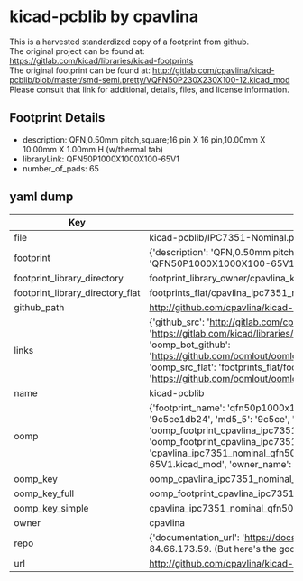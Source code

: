 # kicad-pcblib by cpavlina  
This is a harvested standardized copy of a footprint from github.  
The original project can be found at:  
https://gitlab.com/kicad/libraries/kicad-footprints  
The original footprint can be found at:
http://gitlab.com/cpavlina/kicad-pcblib/blob/master/smd-semi.pretty/VQFN50P230X230X100-12.kicad_mod
Please consult that link for additional, details, files, and license information.  
## Footprint Details
* description: QFN,0.50mm pitch,square;16 pin X 16 pin,10.00mm X 10.00mm X 1.00mm H (w/thermal tab)  
* libraryLink: QFN50P1000X1000X100-65V1  
* number_of_pads: 65  
## yaml dump  
| Key | Value |  
| --- | --- |  
| file | kicad-pcblib/IPC7351-Nominal.pretty/QFN50P1000X1000X100-65V1.kicad_mod |  
| footprint | {'description': 'QFN,0.50mm pitch,square;16 pin X 16 pin,10.00mm X 10.00mm X 1.00mm H (w/thermal tab)', 'libraryLink': 'QFN50P1000X1000X100-65V1', 'number_of_pads': 65} |  
| footprint_library_directory | footprint_library_owner/cpavlina_kicad-pcblib |  
| footprint_library_directory_flat | footprints_flat/cpavlina_ipc7351_nominal_qfn50p1000x1000x100_65v1/working |  
| github_path | http://github.com/cpavlina/kicad-pcblib/blob/master/IPC7351-Nominal.pretty/QFN50P1000X1000X100-65V1.kicad_mod |  
| links | {'github_src': 'http://gitlab.com/cpavlina/kicad-pcblib/blob/master/smd-semi.pretty/VQFN50P230X230X100-12.kicad_mod', 'github_src_repo': 'https://gitlab.com/kicad/libraries/kicad-footprints', 'oomp_bot': 'footprints/cpavlina_ipc7351_nominal_qfn50p1000x1000x100_65v1/working', 'oomp_bot_github': 'https://github.com/oomlout/oomlout_oomp_footprint_bot/tree/main/footprints/cpavlina_ipc7351_nominal_qfn50p1000x1000x100_65v1/working', 'oomp_src_flat': 'footprints_flat/footprints_flat/cpavlina_ipc7351_nominal_qfn50p1000x1000x100_65v1/working', 'oomp_src_flat_github': 'https://github.com/oomlout/oomlout_oomp_footprint_src/tree/main/footprints_flat/cpavlina_ipc7351_nominal_qfn50p1000x1000x100_65v1/working'} |  
| name | kicad-pcblib |  
| oomp | {'footprint_name': 'qfn50p1000x1000x100_65v1', 'library_name': 'ipc7351_nominal', 'md5': '9c5ce1db24c093a1601dbb9f4a35a8f7', 'md5_10': '9c5ce1db24', 'md5_5': '9c5ce', 'md5_6': '9c5ce1', 'oomp_key': 'oomp_cpavlina_ipc7351_nominal_qfn50p1000x1000x100_65v1', 'oomp_key_extra': 'oomp_footprint_cpavlina_ipc7351_nominal_qfn50p1000x1000x100_65v1', 'oomp_key_full': 'oomp_footprint_cpavlina_ipc7351_nominal_qfn50p1000x1000x100_65v1_9c5ce1', 'oomp_key_simple': 'cpavlina_ipc7351_nominal_qfn50p1000x1000x100_65v1', 'original_filename': 'kicad-pcblib/IPC7351-Nominal.pretty/QFN50P1000X1000X100-65V1.kicad_mod', 'owner_name': 'cpavlina'} |  
| oomp_key | oomp_cpavlina_ipc7351_nominal_qfn50p1000x1000x100_65v1 |  
| oomp_key_full | oomp_footprint_cpavlina_ipc7351_nominal_qfn50p1000x1000x100_65v1 |  
| oomp_key_simple | cpavlina_ipc7351_nominal_qfn50p1000x1000x100_65v1 |  
| owner | cpavlina |  
| repo | {'documentation_url': 'https://docs.github.com/rest/overview/resources-in-the-rest-api#rate-limiting', 'message': "API rate limit exceeded for 84.66.173.59. (But here's the good news: Authenticated requests get a higher rate limit. Check out the documentation for more details.)"} |  
| url | http://github.com/cpavlina/kicad-pcblib |  

